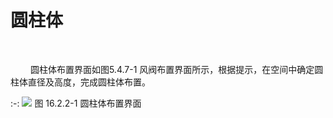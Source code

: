 # 圆柱体
<br/>

&emsp;&emsp; 圆柱体布置界面如图5.4.7\-1 风阀布置界面所示，根据提示，在空间中确定圆柱体直径及高度，完成圆柱体布置。

:-: ![](images/16.2.2.1.png)
图 16.2.2\-1 圆柱体布置界面